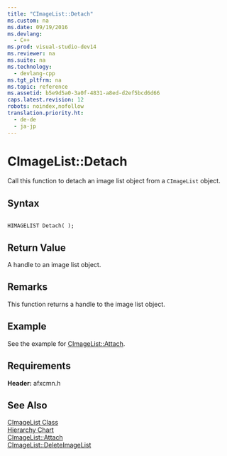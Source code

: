 ```yaml
---
title: "CImageList::Detach"
ms.custom: na
ms.date: 09/19/2016
ms.devlang: 
  - C++
ms.prod: visual-studio-dev14
ms.reviewer: na
ms.suite: na
ms.technology: 
  - devlang-cpp
ms.tgt_pltfrm: na
ms.topic: reference
ms.assetid: b5e9d5a0-3a0f-4831-a8ed-d2ef5bcd6d66
caps.latest.revision: 12
robots: noindex,nofollow
translation.priority.ht: 
  - de-de
  - ja-jp
---
```

# CImageList::Detach
Call this function to detach an image list object from a `CImageList` object.  
  
## Syntax  
  
```  
  
HIMAGELIST Detach( );  
```  
  
## Return Value  
 A handle to an image list object.  
  
## Remarks  
 This function returns a handle to the image list object.  
  
## Example  
 See the example for [CImageList::Attach](../vs140/CImageList--Attach.md).  
  
## Requirements  
 **Header:** afxcmn.h  
  
## See Also  
 [CImageList Class](../vs140/CImageList-Class.md)   
 [Hierarchy Chart](../vs140/Hierarchy-Chart.md)   
 [CImageList::Attach](../vs140/CImageList--Attach.md)   
 [CImageList::DeleteImageList](../vs140/CImageList--DeleteImageList.md)